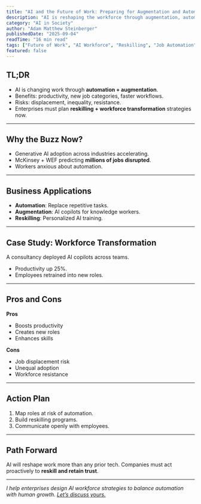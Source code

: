 ```yaml
---
title: "AI and the Future of Work: Preparing for Augmentation and Automation"
description: "AI is reshaping the workforce through augmentation, automation, and reskilling. Learn what enterprises must do to prepare for the future of work."
category: "AI in Society"
author: "Adam Matthew Steinberger"
publishedDate: "2025-09-04"
readTime: "16 min read"
tags: ["Future of Work", "AI Workforce", "Reskilling", "Job Automation"]
featured: false
---
```


## TL;DR
- AI is changing work through **automation + augmentation**.  
- Benefits: productivity, new job categories, faster workflows.  
- Risks: displacement, inequality, resistance.  
- Enterprises must plan **reskilling + workforce transformation** strategies now.  

---

## Why the Buzz Now?

- Generative AI adoption across industries accelerating.  
- McKinsey + WEF predicting **millions of jobs disrupted**.  
- Workers anxious about automation.  

---

## Business Applications

- **Automation**: Replace repetitive tasks.  
- **Augmentation**: AI copilots for knowledge workers.  
- **Reskilling**: Personalized AI training.  

---

## Case Study: Workforce Transformation

A consultancy deployed AI copilots across teams.  
- Productivity up 25%.  
- Employees retrained into new roles.  

---

## Pros and Cons

**Pros**  
- Boosts productivity  
- Creates new roles  
- Enhances skills  

**Cons**  
- Job displacement risk  
- Unequal adoption  
- Workforce resistance  

---

## Action Plan

1. Map roles at risk of automation.  
2. Build reskilling programs.  
3. Communicate openly with employees.  

---

## Path Forward

AI will reshape work more than any prior tech. Companies must act proactively to **reskill and retain trust**.  

---

*I help enterprises design AI workforce strategies to balance automation with human growth. [Let’s discuss yours.](/services/ai-consulting)*

